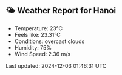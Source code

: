 <!-- WEATHER-START -->
## 🌤 Weather Report for Hanoi

- Temperature: 23°C
- Feels like: 23.31°C
- Conditions: overcast clouds
- Humidity: 75%
- Wind Speed: 2.36 m/s

Last updated: 2024-12-03 01:46:31 UTC
<!-- WEATHER-END -->
